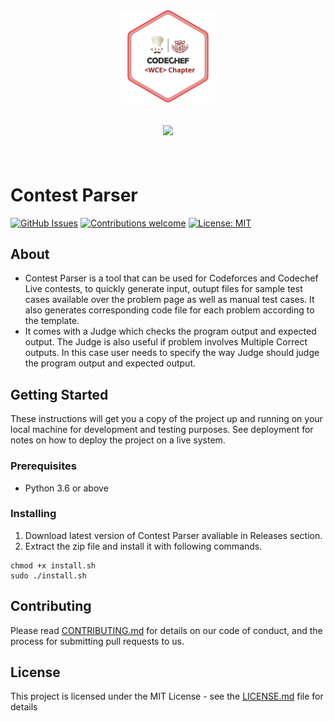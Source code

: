 <div align="center">
    <img width="150" src="wce_codechef.png" />
    <br />
    <br />
    <p>
			<sup>
				<a href="https://discord.gg/HNhdsnbTb5">
                    <img src="https://img.shields.io/badge/discord-join-7289DA.svg?logo=discord&longCache=true&style=flat" />
                </a>
			</sup>
    </p>
</div>

<br />

# Contest Parser
[![GitHub Issues](https://img.shields.io/github/issues/suyash-chavan/Contest-Parser)](https://github.com/suyash-chavan/Contest-Parser/issues)
[![Contributions welcome](https://img.shields.io/badge/contributions-welcome-brightgreen.svg)](CONTRIBUTING.md)
[![License: MIT](https://img.shields.io/badge/License-MIT-brightgreen.svg)](https://opensource.org/licenses/MIT)

## About
* Contest Parser is a tool that can be used for Codeforces and Codechef Live contests, to quickly generate input, outupt files for sample test cases available over the problem page as well as manual test cases. It also generates corresponding code file for each problem according to the template.
* It comes with a Judge which checks the program output and expected output. The Judge is also useful if problem involves Multiple Correct outputs. In this case user needs to specify the way Judge should judge the program output and expected output. 

## Getting Started

These instructions will get you a copy of the project up and running on your local machine for development and testing purposes. See deployment for notes on how to deploy the project on a live system.

### Prerequisites
* Python 3.6 or above

### Installing

1. Download latest version of Contest Parser avaliable in Releases section.
2. Extract the zip file and install it with following commands.

```
chmod +x install.sh
sudo ./install.sh
```

## Contributing

Please read [CONTRIBUTING.md](CONTRIBUTING.md) for details on our code of conduct, and the process for submitting pull requests to us.

## License

This project is licensed under the MIT License - see the [LICENSE.md](LICENSE.md) file for details
